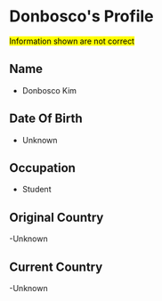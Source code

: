 # Donbosco's Profile
<mark>Information shown are not correct</mark>
## Name
- Donbosco Kim

## Date Of Birth
- Unknown


## Occupation
- Student

## Original Country
-Unknown

## Current Country 
-Unknown